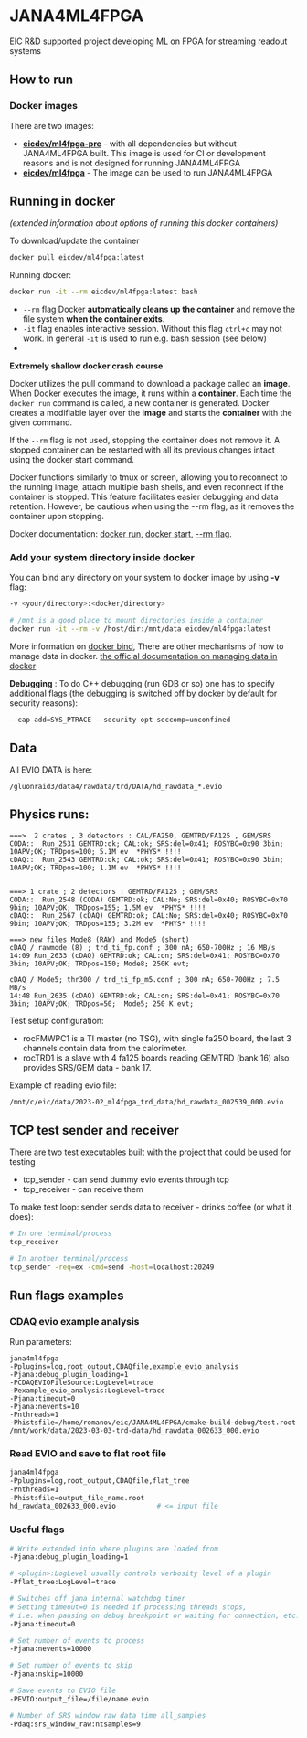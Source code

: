 # JANA4ML4FPGA

EIC R&amp;D supported project developing ML on FPGA for streaming readout systems

## How to run

### Docker images

There are two images:

- [**eicdev/ml4fpga-pre**](https://hub.docker.com/r/eicdev/ml4fpga-pre) - with all dependencies but without JANA4ML4FPGA built.
  This image is used for CI or development reasons and is not designed for running JANA4ML4FPGA   
- [**eicdev/ml4fpga**](https://hub.docker.com/r/eicdev/ml4fpga) - The image can be used to run JANA4ML4FPGA

## Running in docker
*(extended information about options of running this docker containers)*

To download/update the container

```bash
docker pull eicdev/ml4fpga:latest
```

Running docker:

```bash
docker run -it --rm eicdev/ml4fpga:latest bash
```

- ```--rm``` flag Docker **automatically cleans up the container** and 
  remove the file system **when the container exits**.
- ```-it``` flag enables interactive session. Without this flag `ctrl+c` may not work. 
  In general `-it` is used to run e.g. bash session (see below)
- 

**Extremely shallow docker crash course** 

Docker utilizes the pull command to download a package called an **image**. 
When Docker executes the image, it runs within a **container**. 
Each time the `docker run` command is called, a new container is generated.
Docker creates a modifiable layer over the **image** and starts the **container** with the given command.

If the `--rm` flag is not used, stopping the container does not remove it.
A stopped container can be restarted with all its previous changes intact using the docker start command.

Docker functions similarly to tmux or screen, allowing you to reconnect to the running image, 
attach multiple bash shells, and even reconnect if the container is stopped. 
This feature facilitates easier debugging and data retention. 
However, be cautious when using the --rm flag, as it removes the container upon stopping.


Docker documentation:
[docker run](https://docs.docker.com/engine/reference/commandline/run/),
[docker start](https://docs.docker.com/engine/reference/commandline/start/),
[--rm flag](https://docs.docker.com/engine/reference/run/#clean-up---rm).


### Add your system directory inside docker

You can bind any directory on your system to docker image by using **-v** flag:

```bash 
-v <your/directory>:<docker/directory>

# /mnt is a good place to mount directories inside a container
docker run -it --rm -v /host/dir:/mnt/data eicdev/ml4fpga:latest
```
More information on [docker bind](https://docs.docker.com/storage/bind-mounts/),
There are other mechanisms of how to manage data in docker. 
[the official documentation on managing data in docker](https://docs.docker.com/storage/)


**Debugging** : To do C++ debugging (run GDB or so) one has to specify additional flags
(the debugging is switched off by docker by default for security reasons):

```--cap-add=SYS_PTRACE --security-opt seccomp=unconfined```



## Data

All EVIO DATA is here:

```
/gluonraid3/data4/rawdata/trd/DATA/hd_rawdata_*.evio
```

Physics runs:
-------------

```
===>  2 crates , 3 detectors : CAL/FA250, GEMTRD/FA125 , GEM/SRS
CODA::  Run_2531 GEMTRD:ok; CAL:ok; SRS:del=0x41; ROSYBC=0x90 3bin; 10APV;OK; TRDpos=100; 5.1M ev  *PHYS* !!!!
cDAQ::  Run_2543 GEMTRD:ok; CAL:ok; SRS:del=0x41; ROSYBC=0x90 3bin; 10APV;OK; TRDpos=100; 1.1M ev  *PHYS* !!!!


===> 1 crate ; 2 detectors : GEMTRD/FA125 ; GEM/SRS
CODA::  Run_2548 (CODA) GEMTRD:ok; CAL:No; SRS:del=0x40; ROSYBC=0x70 9bin; 10APV;OK; TRDpos=155; 1.5M ev  *PHYS* !!!!
cDAQ::  Run_2567 (cDAQ) GEMTRD:ok; CAL:No; SRS:del=0x40; ROSYBC=0x70 9bin; 10APV;OK; TRDpos=155; 3.2M ev  *PHYS* !!!!

===> new files Mode8 (RAW) and Mode5 (short)
cDAQ / rawmode (8) ; trd_ti_fp.conf ; 300 nA; 650-700Hz ; 16 MB/s
14:09 Run_2633 (cDAQ) GEMTRD:ok; CAL:on; SRS:del=0x41; ROSYBC=0x70 3bin; 10APV;OK; TRDpos=150; Mode8; 250K evt;

cDAQ / Mode5; thr300 / trd_ti_fp_m5.conf ; 300 nA; 650-700Hz ; 7.5 MB/s
14:48 Run_2635 (cDAQ) GEMTRD:ok; CAL:on; SRS:del=0x41; ROSYBC=0x70 3bin; 10APV;OK; TRDpos=50;  Mode5; 250 K evt;
```

Test setup configuration:

- rocFMWPC1 is a TI master (no TSG), with single fa250 board, the last 3 channels contain data from the calorimeter.
- rocTRD1 is a slave with 4 fa125 boards reading GEMTRD (bank 16) also provides SRS/GEM data - bank 17.


Example of reading evio file: 

```bash
/mnt/c/eic/data/2023-02_ml4fpga_trd_data/hd_rawdata_002539_000.evio
```


## TCP test sender and receiver

There are two test executables built with the project that could be used for testing

- tcp_sender - can send dummy evio events through tcp
- tcp_receiver - can receive them

To make test loop: sender sends data to receiver - drinks coffee (or what it does): 

```bash
# In one terminal/process
tcp_receiver

# In another terminal/process
tcp_sender -req=ex -cmd=send -host=localhost:20249
```

## Run flags examples

### CDAQ evio example analysis

Run parameters:

```
jana4ml4fpga
-Pplugins=log,root_output,CDAQfile,example_evio_analysis
-Pjana:debug_plugin_loading=1
-PCDAQEVIOFileSource:LogLevel=trace
-Pexample_evio_analysis:LogLevel=trace
-Pjana:timeout=0
-Pjana:nevents=10
-Pnthreads=1
-Phistsfile=/home/romanov/eic/JANA4ML4FPGA/cmake-build-debug/test.root
/mnt/work/data/2023-03-03-trd-data/hd_rawdata_002633_000.evio
```

### Read EVIO and save to flat root file

```sh
jana4ml4fpga
-Pplugins=log,root_output,CDAQfile,flat_tree
-Pnthreads=1
-Phistsfile=output_file_name.root
hd_rawdata_002633_000.evio          # <= input file
```

### Useful flags

```sh
# Write extended info where plugins are loaded from  
-Pjana:debug_plugin_loading=1

# <plugin>:LogLevel usually controls verbosity level of a plugin
-Pflat_tree:LogLevel=trace

# Switches off jana internal watchdog timer
# Setting timeout=0 is needed if processing threads stops, 
# i.e. when pausing on debug breakpoint or waiting for connection, etc. 
-Pjana:timeout=0

# Set number of events to process
-Pjana:nevents=10000

# Set number of events to skip
-Pjana:nskip=10000

# Save events to EVIO file
-PEVIO:output_file=/file/name.evio

# Number of SRS window raw data time all_samples
-Pdaq:srs_window_raw:ntsamples=9
```

